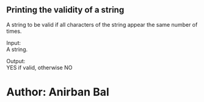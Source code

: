 ## Printing the validity of a string
A string to be valid if all characters of the string appear the same number of times.<br/>

Input:<br/>
A string.<br/>

Output:</br>
YES if valid, otherwise NO

# Author: Anirban Bal